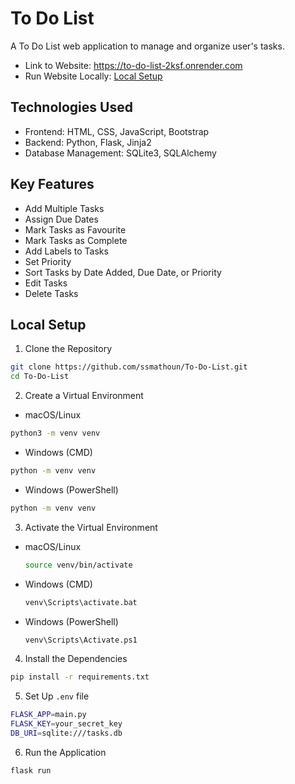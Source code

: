 # To Do List
A To Do List web application to manage and organize user's tasks.  

- Link to Website: https://to-do-list-2ksf.onrender.com
- Run Website Locally: [Local Setup](#local-setup)

## Technologies Used 
- Frontend: HTML, CSS, JavaScript, Bootstrap  
- Backend: Python, Flask, Jinja2
- Database Management: SQLite3, SQLAlchemy  

## Key Features
- Add Multiple Tasks
- Assign Due Dates
- Mark Tasks as Favourite
- Mark Tasks as Complete
- Add Labels to Tasks
- Set Priority
- Sort Tasks by Date Added, Due Date, or Priority
- Edit Tasks
- Delete Tasks

## Local Setup
1. Clone the Repository
```bash
git clone https://github.com/ssmathoun/To-Do-List.git
cd To-Do-List

```

2. Create a Virtual Environment
- macOS/Linux
```bash
python3 -m venv venv
```
- Windows (CMD)
```bash
python -m venv venv
```
- Windows (PowerShell)
```bash
python -m venv venv
```

3. Activate the Virtual Environment
- macOS/Linux
  ```bash
  source venv/bin/activate
  ```
- Windows (CMD)
  ```bash
  venv\Scripts\activate.bat
  ```
- Windows (PowerShell)
  ```bash
  venv\Scripts\Activate.ps1
  ```
  
4. Install the Dependencies
```bash
pip install -r requirements.txt
```

5. Set Up ```.env``` file
```bash
FLASK_APP=main.py
FLASK_KEY=your_secret_key
DB_URI=sqlite:///tasks.db
```

6. Run the Application
```bash
flask run
```




